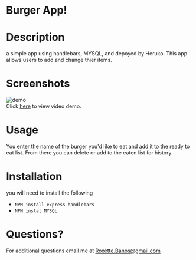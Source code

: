 # Burger App!

# Description 
a simple app using handlebars, MYSQL, and depoyed by Heruko. This app allows users to add and change thier items. 

# Screenshots 
![demo](https://github.com/chavelyo3/ReadMeGen/blob/main/assets/Untitled_%20Dec%204,%202020%201_18%20PM.gif?raw=true)<br>
 Click [here](https://drive.google.com/file/d/1GPgXHI9zNQvBC3G8ygVgqTTqtfvio218/view) to view video demo. <br>


# Usage 
You enter the name of the burger you'd like to eat and add it to the ready to eat list. From there you can delete or add to the eaten list for history. 

# Installation 
you will need to install the following 
* <code>NPM install express-handlebars</code>
* <code>NPM instal MYSQL</code>


# Questions? 
For additional questions email me at Roxette.Banos@gmail.com